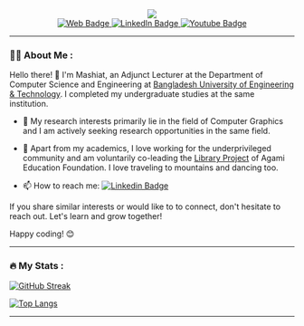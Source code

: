 <!---
SOurce : https://www.sitepoint.com/github-profile-readme/#:~:text=Adding%20GitHub%20Stats,-Here's%20an%20image&text=For%20heading%2C%20add%20the%20following,stats%20for%20the%20GitHub%20profile.
-->
<div id="header" align="center">
  <img src="https://media.giphy.com/media/v1.Y2lkPTc5MGI3NjExNGswcnd3MjNub3hyczlkNjhnaDgxdG91bnQ3YzM4NDR6dmtvMWNqaSZlcD12MV9pbnRlcm5hbF9naWZfYnlfaWQmY3Q9Zw/L1R1tvI9svkIWwpVYr/giphy.gif"/>
  <div id="badges">
    <a href="https://mashiatportfolio.netlify.app/">
      <img src="https://img.shields.io/badge/Website-green?style=for-the-badge&logo=web&logoColor=white" alt="Web Badge"/>
    </a>
    <a href="https://www.linkedin.com/in/mashiat-mustaq-58691415b/">
      <img src="https://img.shields.io/badge/LinkedIn-blue?style=for-the-badge&logo=linkedin&logoColor=white" alt="LinkedIn Badge"/>
    </a>
    <a href="https://www.youtube.com/@mashiatmustaq9395/about">
      <img src="https://img.shields.io/badge/YouTube-red?style=for-the-badge&logo=youtube&logoColor=white" alt="Youtube Badge"/>
    </a>
  </div>
  <img src="https://komarev.com/ghpvc/?username=Mashiatmm&style=flat-square&color=blue" alt=""/>
  
<!---
  <h3>
    Hello!
    <img src="https://media.giphy.com/media/hvRJCLFzcasrR4ia7z/giphy.gif" width="30px"/>
  </h3>
 --> 
</div>

---

### :woman_technologist: About Me :

Hello there! 👋 I'm Mashiat, an Adjunct Lecturer at the Department of Computer Science and Engineering at <a href="https://www.buet.ac.bd/web/#/">Bangladesh University of Engineering & Technology</a>. I completed my undergraduate studies at the same institution.


- :telescope: My research interests primarily lie in the field of Computer Graphics and I am actively seeking research opportunities in the same field. 

- :seedling: Apart from my academics, I love working for the underprivileged community and am voluntarily co-leading the <a href='https://www.agami.org/library-project'>Library Project</a> of Agami Education Foundation. I love traveling to mountains and dancing too.

- :mailbox: How to reach me: [![Linkedin Badge](https://img.shields.io/badge/-mashiat-blue?style=flat&logo=Linkedin&logoColor=white)](https://www.linkedin.com/in/mashiat-mustaq-58691415b/) 



If you share similar interests or would like to to connect, don't hesitate to reach out. Let's learn and grow together!

Happy coding! 😊


---

### :fire: My Stats :
[![GitHub Streak](http://github-readme-streak-stats.herokuapp.com?user=Mashiatmm&theme=dark&background=000000)](https://git.io/streak-stats)

[![Top Langs](https://github-readme-stats.vercel.app/api/top-langs/?username=Mashiatmm&layout=compact&theme=vision-friendly-dark)](https://github.com/anuraghazra/github-readme-stats)

---
